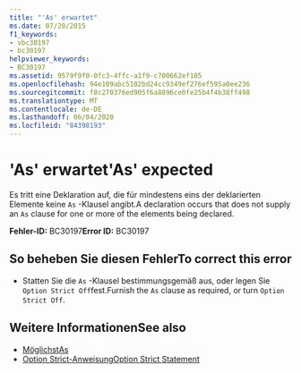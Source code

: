 ```yaml
---
title: "'As' erwartet"
ms.date: 07/20/2015
f1_keywords:
- vbc30197
- bc30197
helpviewer_keywords:
- BC30197
ms.assetid: 9579f9f0-0fc3-4ffc-a1f9-c700662ef105
ms.openlocfilehash: 94e109abc5102bd24cc9349ef276ef595a0ee236
ms.sourcegitcommit: f8c270376ed905f6a8896ce0fe25b4f4b38ff498
ms.translationtype: MT
ms.contentlocale: de-DE
ms.lasthandoff: 06/04/2020
ms.locfileid: "84398193"
---
```

# <a name="as-expected"></a><span data-ttu-id="c8c7a-102">'As' erwartet</span><span class="sxs-lookup"><span data-stu-id="c8c7a-102">'As' expected</span></span>
<span data-ttu-id="c8c7a-103">Es tritt eine Deklaration auf, die für mindestens eins der deklarierten Elemente keine `As` -Klausel angibt.</span><span class="sxs-lookup"><span data-stu-id="c8c7a-103">A declaration occurs that does not supply an `As` clause for one or more of the elements being declared.</span></span>  
  
 <span data-ttu-id="c8c7a-104">**Fehler-ID:** BC30197</span><span class="sxs-lookup"><span data-stu-id="c8c7a-104">**Error ID:** BC30197</span></span>  
  
## <a name="to-correct-this-error"></a><span data-ttu-id="c8c7a-105">So beheben Sie diesen Fehler</span><span class="sxs-lookup"><span data-stu-id="c8c7a-105">To correct this error</span></span>  
  
- <span data-ttu-id="c8c7a-106">Statten Sie die `As` -Klausel bestimmungsgemäß aus, oder legen Sie `Option Strict Off`fest.</span><span class="sxs-lookup"><span data-stu-id="c8c7a-106">Furnish the `As` clause as required, or turn `Option Strict Off`.</span></span>  
  
## <a name="see-also"></a><span data-ttu-id="c8c7a-107">Weitere Informationen</span><span class="sxs-lookup"><span data-stu-id="c8c7a-107">See also</span></span>

- [<span data-ttu-id="c8c7a-108">Möglichst</span><span class="sxs-lookup"><span data-stu-id="c8c7a-108">As</span></span>](../language-reference/statements/as-clause.md)
- [<span data-ttu-id="c8c7a-109">Option Strict-Anweisung</span><span class="sxs-lookup"><span data-stu-id="c8c7a-109">Option Strict Statement</span></span>](../language-reference/statements/option-strict-statement.md)
